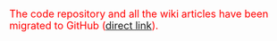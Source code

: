 <font color='red' size='4'>The code repository and all the wiki articles have been migrated to GitHub (<a href='https://github.com/google/personfinder/wiki/TermsOfService'>direct link</a>).</font>